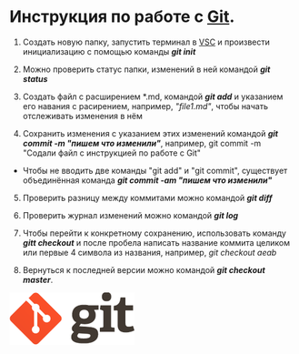 # Инструкция по работе с [Git](https://git-scm.com/).

1. Создать новую папку, запустить терминал в [VSC](https://code.visualstudio.com/) и произвести инициализацию с помощью команды ***git init***

2. Можно проверить статус папки, изменений в ней командой ***git status***

3. Создать файл с расширением *.md, командой ***git add*** и указанием его навания с расирением, например, *"file1.md"*, чтобы начать отслеживать изменения в нём

4. Сохранить изменения с указанием этих изменений командой ***git commit -m "пишем что изменили"***, например, git commit -m "Содали файл с инструкцией по работе с Git"

* Чтобы не вводить две команды "git add" и "git commit", существует объединённая команда ***git commit -am "пишем что изменили"***

5. Проверить разницу между коммитами можно командой ***git diff***

6. Проверить журнал изменений можно командой ***git log***

7. Чтобы перейти к конкретному сохранению, использовать команду ***gitt checkout*** и после пробела написать название коммита целиком или первые 4 символа из названия, например, *git checkout aeab*

8. Вернуться к последней версии можно командой ***git checkout master***.

![Git](logo_git.png "Лого Git")

